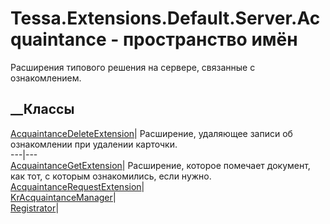 # Tessa.Extensions.Default.Server.Acquaintance - пространство имён
Расширения типового решения на сервере, связанные с ознакомлением.
##  __Классы
[AcquaintanceDeleteExtension](T_Tessa_Extensions_Default_Server_Acquaintance_AcquaintanceDeleteExtension.htm)|
Расширение, удаляющее записи об ознакомлении при удалении карточки.  
---|---  
[AcquaintanceGetExtension](T_Tessa_Extensions_Default_Server_Acquaintance_AcquaintanceGetExtension.htm)|
Расширение, которое помечает документ, как тот, с которым ознакомились, если
нужно.  
[AcquaintanceRequestExtension](T_Tessa_Extensions_Default_Server_Acquaintance_AcquaintanceRequestExtension.htm)|  
[KrAcquaintanceManager](T_Tessa_Extensions_Default_Server_Acquaintance_KrAcquaintanceManager.htm)|  
[Registrator](T_Tessa_Extensions_Default_Server_Acquaintance_Registrator.htm)|

